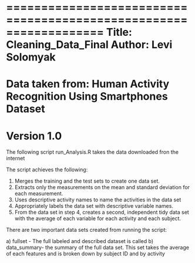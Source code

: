 ==================================================================
Title: Cleaning_Data_Final 
Author: Levi Solomyak
==================================================================
Data taken from: Human Activity Recognition Using Smartphones Dataset
==================================================================
Version 1.0
==================================================================
The following script run_Analysis.R takes the data downloaded fron the internet

The script achieves the following:

1) Merges the training and the test sets to create one data set.
2) Extracts only the measurements on the mean and standard deviation for each measurement.
3) Uses descriptive activity names to name the activities in the data set
4) Appropriately labels the data set with descriptive variable names.
5) From the data set in step 4, creates a second, independent tidy data set with the average of each variable for each activity and each subject.

There are two important data sets created from running the script: 

a) fullset - The full labeled and described dataset is called
b) data_summary- the summary of the full data set. This set takes the average of each features and is broken down by subject ID  and by activity 
